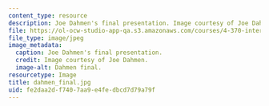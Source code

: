 ```yaml
---
content_type: resource
description: Joe Dahmen's final presentation. Image courtesy of Joe Dahmen.
file: https://ol-ocw-studio-app-qa.s3.amazonaws.com/courses/4-370-interrogative-design-workshop-fall-2005/fe2daa2df7407aa9e4fedbcd7d79a79f_dahmen_final.jpg
file_type: image/jpeg
image_metadata:
  caption: Joe Dahmen's final presentation.
  credit: Image courtesy of Joe Dahmen.
  image-alt: Dahmen final.
resourcetype: Image
title: dahmen_final.jpg
uid: fe2daa2d-f740-7aa9-e4fe-dbcd7d79a79f
---
```

